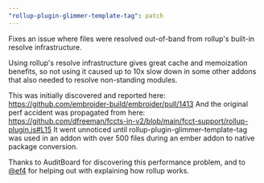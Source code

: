 ```yaml
---
"rollup-plugin-glimmer-template-tag": patch
---
```


Fixes an issue where files were resolved out-of-band from rollup's built-in resolve infrastructure.

Using rollup's resolve infrastructure gives great cache and memoization benefits,
so not using it caused up to 10x slow down in some other addons that also needed to resolve non-standing modules.

This was initially discovered and reported here: https://github.com/embroider-build/embroider/pull/1413
And the original perf accident was propagated from here: https://github.com/dfreeman/fccts-in-v2/blob/main/fcct-support/rollup-plugin.js#L15
It went unnoticed until rollup-plugin-glimmer-template-tag was used in an addon with over 500 files during an ember addon to native package conversion.

Thanks to AuditBoard for discovering this performance problem, and to [@ef4](https://github.com/ef4/) for helping out with explaining how rollup works.
